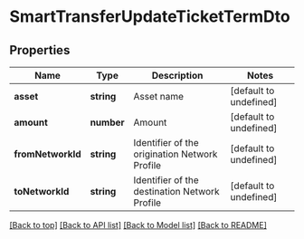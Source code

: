 # SmartTransferUpdateTicketTermDto

## Properties

|Name | Type | Description | Notes|
|------------ | ------------- | ------------- | -------------|
|**asset** | **string** | Asset name | [default to undefined]|
|**amount** | **number** | Amount | [default to undefined]|
|**fromNetworkId** | **string** | Identifier of the origination Network Profile | [default to undefined]|
|**toNetworkId** | **string** | Identifier of the destination Network Profile | [default to undefined]|




[[Back to top]](#) [[Back to API list]](../../README.md#documentation-for-api-endpoints) [[Back to Model list]](../../README.md#documentation-for-models) [[Back to README]](../../README.md)
